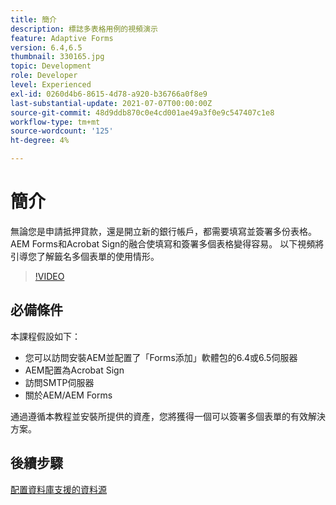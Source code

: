 ```yaml
---
title: 簡介
description: 標誌多表格用例的視頻演示
feature: Adaptive Forms
version: 6.4,6.5
thumbnail: 330165.jpg
topic: Development
role: Developer
level: Experienced
exl-id: 0260d4b6-8615-4d78-a920-b36766a0f8e9
last-substantial-update: 2021-07-07T00:00:00Z
source-git-commit: 48d9ddb870c0e4cd001ae49a3f0e9c547407c1e8
workflow-type: tm+mt
source-wordcount: '125'
ht-degree: 4%

---
```


# 簡介

無論您是申請抵押貸款，還是開立新的銀行帳戶，都需要填寫並簽署多份表格。 AEM Forms和Acrobat Sign的融合使填寫和簽署多個表格變得容易。
以下視頻將引導您了解籤名多個表單的使用情形。

>[!VIDEO](https://video.tv.adobe.com/v/330165?quality=12&learn=on)

## 必備條件

本課程假設如下：

* 您可以訪問安裝AEM並配置了「Forms添加」軟體包的6.4或6.5伺服器
* AEM配置為Acrobat Sign
* 訪問SMTP伺服器
* 關於AEM/AEM Forms

通過遵循本教程並安裝所提供的資產，您將獲得一個可以簽署多個表單的有效解決方案。

## 後續步驟

[配置資料庫支援的資料源 ](./configure-data-source.md)

